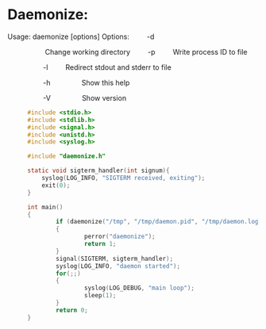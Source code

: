 # Daemonize:
Usage: daemonize [options]
Options:
        -d <dir>          Change working directory
        -p <file>         Write process ID to file

        -l <file>         Redirect stdout and stderr to file

        -h                Show this help

        -V                Show version

```c
#include <stdio.h>
#include <stdlib.h>
#include <signal.h>
#include <unistd.h>
#include <syslog.h>

#include "daemonize.h"

static void sigterm_handler(int signum){
    syslog(LOG_INFO, "SIGTERM received, exiting");
    exit(0);
}

int main()
{
        if (daemonize("/tmp", "/tmp/daemon.pid", "/tmp/daemon.log") != 0)
        {
                perror("daemonize");
                return 1;
        }
        signal(SIGTERM, sigterm_handler);
        syslog(LOG_INFO, "daemon started");
        for(;;)
        {
                syslog(LOG_DEBUG, "main loop");
                sleep(1);
        }
        return 0;
}

```
